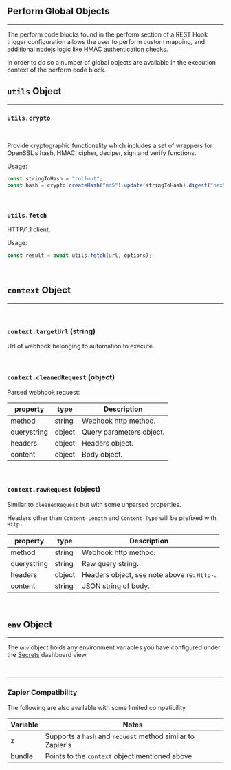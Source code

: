 ## Perform Global Objects

---

The perform code blocks found in the perform section of a REST Hook trigger configuration allows the user to perform custom mapping, and additional nodejs logic like HMAC authentication checks.

In order to do so a number of global objects are available in the execution context of the perform code block.

## `utils` Object

---

### `utils.crypto`

<br />

Provide cryptographic functionality which includes a set of wrappers for OpenSSL's hash, HMAC, cipher, deciper, sign and verify functions.

Usage:

```javascript
const stringToHash = "rollout";
const hash = crypto.createHash("md5").update(stringToHash).digest("hex");
```

<br />

### `utils.fetch`

HTTP/1.1 client.

Usage:

```javascript
const result = await utils.fetch(url, options);
```

<br />

## `context` Object

---

<br />

### `context.targetUrl` (string)

Url of webhook belonging to automation to execute.

<br />

### `context.cleanedRequest` (object)

Parsed webhook request:

| property    | type   | Description              |
| ----------- | ------ | ------------------------ |
| method      | string | Webhook http method.     |
| querystring | object | Query parameters object. |
| headers     | object | Headers object.          |
| content     | object | Body object.             |

<br />

### `context.rawRequest` (object)

Similar to `cleanedRequest` but with some unparsed properties.

Headers other than `Content-Length` and `Content-Type` will be prefixed with `Http-`

| property    | type   | Description                                 |
| ----------- | ------ | ------------------------------------------- |
| method      | string | Webhook http method.                        |
| querystring | string | Raw query string.                           |
| headers     | object | Headers object, see note above re: `Http-`. |
| content     | string | JSON string of body.                        |

<br />

## `env` Object

---

The `env` object holds any environment variables you have configured under the [Secrets](../dashboard/secrets/Index.md) dashboard view.

<br />

---

### Zapier Compatibility

The following are also available with some limited compatibility

| Variable | Notes                                                      |
| -------- | ---------------------------------------------------------- |
| z        | Supports a `hash` and `request` method similar to Zapier's |
| bundle   | Points to the `context` object mentioned above             |
